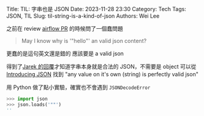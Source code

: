 Title: TIL: 字串也是 JSON
Date: 2023-11-28 23:30
Category: Tech
Tags: JSON, TIL
Slug: til-string-is-a-kind-of-json
Authors: Wei Lee

之前在 review [airflow PR](https://github.com/apache/airflow/pull/33224) 的時候問了一個蠢問題

> May I know why is '"hello"' an valid json content?

更蠢的是這句英文還是錯的
應該要是 a valid json

<!--more-->

得到了[Jarek 的回覆](https://github.com/apache/airflow/pull/33224#discussion_r1292201137)才知道字串本身就是合法的 JSON，不需要是 object
可以從 [Introducing JSON](https://www.json.org/json-en.html) 找到 "any value on it's own (string) is perfectly valid json"

用 Python 做了點小實驗，確實也不會遇到 `JSONDecodeError`

<!-- blacken-docs:off -->

```python
>>> import json
>>> json.loads('""')
''
```

<!-- blacken-docs:on -->
